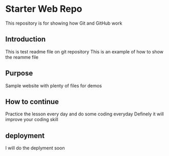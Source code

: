 # Starter Web Repo

This repository is for showing how Git and GitHub work
## Introduction
This is test readme file on git repository
This is an example of how to show the reamme file

## Purpose

Sample website with plenty of files for demos

## How to continue

Practice the lesson every day and do some coding everyday
Definely it will improve your coding skill

## deployment
I will do the deplyment soon
